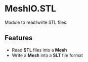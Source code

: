 # MeshIO.STL

Module to read/write STL files.

## Features

- Read **STL** files into a **Mesh**
- Write a **Mesh** into a **SLT** file format